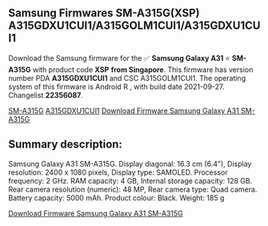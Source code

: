 <h2>Samsung Firmwares SM-A315G(XSP) A315GDXU1CUI1/A315GOLM1CUI1/A315GDXU1CUI1</h2>
Download the Samsung firmware for the ✅ <strong>Samsung Galaxy A31 </strong> ⭐ <strong>SM-A315G</strong> with product code <strong>XSP</strong> <strong> from Singapore</strong>. This firmware has version number PDA <strong>A315GDXU1CUI1</strong> and CSC A315GOLM1CUI1. The operating system of this firmware is Android R , with build date 2021-09-27. Changelist <strong>22356087</strong>.


[SM-A315G](https://samfirm.shop/samsung/model/SM-A315G)
[A315GDXU1CUI1](https://samfirm.shop/samsung/pda/A315GDXU1CUI1)
[Download Firmware Samsung Galaxy A31 SM-A315G](https://samfirm.shop/samsung/firmware/461102)
<h2>Summary description:</h2>
<p>Samsung Galaxy A31 SM-A315G. Display diagonal: 16.3 cm (6.4"), Display resolution: 2400 x 1080 pixels, Display type: SAMOLED. Processor frequency: 2 GHz. RAM capacity: 4 GB, Internal storage capacity: 128 GB. Rear camera resolution (numeric): 48 MP, Rear camera type: Quad camera. Battery capacity: 5000 mAh. Product colour: Black. Weight: 185 g</p>


[Download Firmware Samsung Galaxy A31 SM-A315G](https://samfirm.shop/samsung/firmware/461102)
